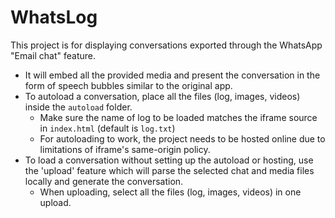 # WhatsLog
This project is for displaying conversations exported through the WhatsApp "Email chat" feature.
* It will embed all the provided media and present the conversation in the form of speech bubbles similar to the original app.
* To autoload a conversation, place all the files (log, images, videos) inside the `autoload` folder.
    * Make sure the name of log to be loaded matches the iframe source in `index.html` (default is `log.txt`)
    * For autoloading to work, the project needs to be hosted online due to limitations of iframe's same-origin policy.
* To load a conversation without setting up the autoload or hosting, use the 'upload' feature which will parse the selected chat and media files locally and generate the conversation.
    * When uploading, select all the files (log, images, videos) in one upload.
